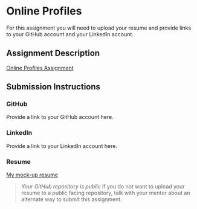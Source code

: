 # Online Profiles
For this assignment you will need to upload your resume and provide links to your GitHub account and your LinkedIn account.

## Assignment Description
[Online Profiles Assignment](https://education.launchcode.org/liftoff/modules/assignments/online-profiles)

## Submission Instructions
 
### GitHub
Provide a link to your GitHub account here.
 
### LinkedIn
Provide a link to your LinkedIn account here.

### Resume
[My mock-up resume](https://docs.google.com/document/d/1dh0JJ_jO1YJAPU6DycbGC78sTR0G3KVK61v6guHhf1s/edit?usp=sharing)

> *Your GitHub repository is public* if you do not want to upload your resume to a public facing repository, talk with your mentor about an alternate way to submit this assignment.
